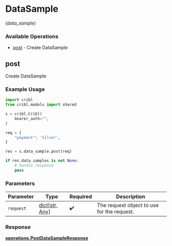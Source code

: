 # DataSample
(*data_sample*)

### Available Operations

* [post](#post) - Create DataSample

## post

Create DataSample

### Example Usage

```python
import cribl
from cribl.models import shared

s = cribl.Cribl(
    bearer_auth="",
)

req = {
    "payment": 'Silver',
}

res = s.data_sample.post(req)

if res.data_samples is not None:
    # handle response
    pass
```

### Parameters

| Parameter                                  | Type                                       | Required                                   | Description                                |
| ------------------------------------------ | ------------------------------------------ | ------------------------------------------ | ------------------------------------------ |
| `request`                                  | [dict[str, Any]](../../models//.md)        | :heavy_check_mark:                         | The request object to use for the request. |


### Response

**[operations.PostDataSampleResponse](../../models/operations/postdatasampleresponse.md)**

